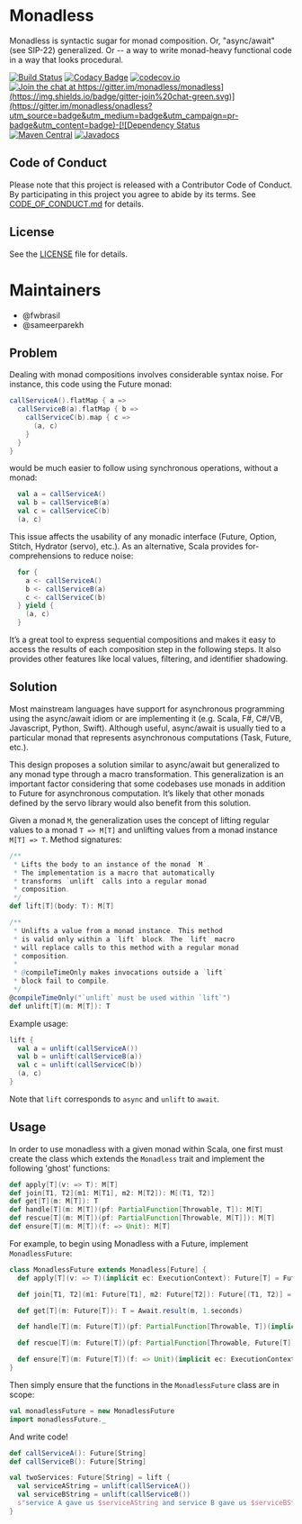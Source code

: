 # Monadless

Monadless is syntactic sugar for monad composition. Or, "async/await"
(see SIP-22) generalized. Or -- a way to write monad-heavy functional code
in a way that looks procedural.

[![Build Status](https://travis-ci.org/monadless/monadless.svg?branch=master)](https://travis-ci.org/monadless/monadless)
[![Codacy Badge](https://api.codacy.com/project/badge/grade/ea4068928617433f8275534af3351152)](https://www.codacy.com/app/fwbrasil/monadless)
[![codecov.io](https://codecov.io/github/monadless/monadless/coverage.svg?branch=master)](https://codecov.io/github/monadless/monadless?branch=master)
[![Join the chat at https://gitter.im/monadless/monadless](https://img.shields.io/badge/gitter-join%20chat-green.svg)](https://gitter.im/monadless/onadless?utm_source=badge&utm_medium=badge&utm_campaign=pr-badge&utm_content=badge)-[![Dependency Status](https://www.versioneye.com/user/projects/58f1b1915c12c800161e64d1/badge.svg?style=flat)](https://www.versioneye.com/user/projects/58f1b1915c12c800161e64d1)
[![Maven Central](https://maven-badges.herokuapp.com/maven-central/io.monadless/monadless_2.11/badge.svg)](https://maven-badges.herokuapp.com/maven-central/io.monadless/monadless_2.11)
[![Javadocs](https://www.javadoc.io/badge/io.monadless/monadless_2.11.svg)](https://www.javadoc.io/doc/io.monadless/monadless-core_2.11)

Code of Conduct
---------------

Please note that this project is released with a Contributor Code of Conduct. By participating in this project you agree to abide by its terms. See [CODE_OF_CONDUCT.md](https://github.com/monadless/monadless/blob/master/CODE_OF_CONDUCT.md) for details.

License
-------

See the [LICENSE](https://github.com/monadless/monadless/blob/master/LICENSE.txt) file for details.

Maintainers
===========

- @fwbrasil
- @sameerparekh

## Problem

Dealing with monad compositions involves considerable syntax noise. For instance, this code using the Future monad:

```scala
callServiceA().flatMap { a =>
  callServiceB(a).flatMap { b =>
    callServiceC(b).map { c =>
      (a, c)
    }
  }
}
```


would be much easier to follow using synchronous operations, without a monad:

```scala
  val a = callServiceA()
  val b = callServiceB(a)
  val c = callServiceC(b)
  (a, c)
```

This issue affects the usability of any monadic interface (Future, Option, Stitch, Hydrator (servo), etc.).
As an alternative, Scala provides for-comprehensions to reduce noise:

```scala
  for {
    a <- callServiceA()
    b <- callServiceB(a)
    c <- callServiceC(b)
  } yield {
    (a, c)
  }
```

It’s a great tool to express sequential compositions and makes it easy to access the results of 
each composition step in the following steps. It also provides other features like local values, 
filtering, and identifier shadowing.


## Solution

Most mainstream languages have support for asynchronous programming using the async/await 
idiom or are implementing it (e.g. Scala, F#, C#/VB, Javascript, Python, Swift). Although useful, 
async/await is usually tied to a particular monad that represents asynchronous computations 
(Task, Future, etc.).

This design proposes a solution similar to async/await but generalized to any monad type through
a macro transformation. This generalization is an important factor considering that some codebases 
use monads in addition to Future for asynchronous computation. It’s likely that other monads
defined by the servo library would also benefit from this solution.

Given a monad `M`, the generalization uses the concept of lifting regular values to a monad
`T => M[T]` and unlifting values from a monad instance `M[T] => T`. Method signatures:

```scala
/**
 * Lifts the body to an instance of the monad `M`.
 * The implementation is a macro that automatically
 * transforms `unlift` calls into a regular monad
 * composition.
 */
def lift[T](body: T): M[T]

/**
 * Unlifts a value from a monad instance. This method
 * is valid only within a `lift` block. The `lift` macro
 * will replace calls to this method with a regular monad
 * composition.
 * 
 * @compileTimeOnly makes invocations outside a `lift`
 * block fail to compile.
 */
@compileTimeOnly("`unlift` must be used within `lift`")
def unlift[T](m: M[T]): T 
```

Example usage:

```scala
lift {
  val a = unlift(callServiceA())
  val b = unlift(callServiceB(a))
  val c = unlift(callServiceC(b))
  (a, c)
}
```

Note that `lift` corresponds to `async` and `unlift` to `await`.

## Usage

In order to use monadless with a given monad within Scala, one first must 
create the class which extends the `Monadless` trait and implement the following
'ghost' functions:

```scala
def apply[T](v: => T): M[T]
def join[T1, T2](m1: M[T1], m2: M[T2]): M[(T1, T2)]
def get[T](m: M[T]): T
def handle[T](m: M[T])(pf: PartialFunction[Throwable, T]): M[T]
def rescue[T](m: M[T])(pf: PartialFunction[Throwable, M[T]]): M[T]
def ensure[T](m: M[T])(f: => Unit): M[T]
```

For example, to begin using Monadless with a Future, implement `MonadlessFuture`:

```scala
class MonadlessFuture extends Monadless[Future] {
  def apply[T](v: => T)(implicit ec: ExecutionContext): Future[T] = Future(v)

  def join[T1, T2](m1: Future[T1], m2: Future[T2]): Future[(T1, T2)] = m1.zip(m2)

  def get[T](m: Future[T]): T = Await.result(m, 1.seconds)

  def handle[T](m: Future[T])(pf: PartialFunction[Throwable, T])(implicit ec: ExecutionContext): Future[T] = m.recover(pf)

  def rescue[T](m: Future[T])(pf: PartialFunction[Throwable, Future[T]])(implicit ec: ExecutionContext): Future[T] = m.recoverWith(pf)

  def ensure[T](m: Future[T])(f: => Unit)(implicit ec: ExecutionContext): Unit = m.onComplete { _ => f }
}
```

Then simply ensure that the functions in the `MonadlessFuture` class are in scope:

```scala
val monadlessFuture = new MonadlessFuture
import monadlessFuture._
```

And write code!

```scala
def callServiceA(): Future[String]
def callServiceB(): Future[String]

val twoServices: Future[String] = lift {
  val serviceAString = unlift(callServiceA())
  val serviceBString = unlift(callServiceB())
  s"service A gave us $serviceAString and service B gave us $serviceBString"
}
```